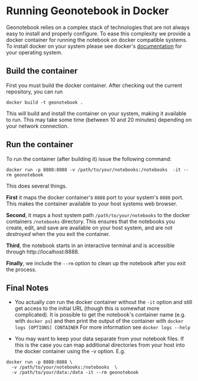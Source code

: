 # Running Geonotebook in Docker

Geonotebook relies on a complex stack of technologies that are not always easy to install and properly configure. To ease this complexity we provide a docker container for running the notebook on docker compatible systems. To install docker on your system please see docker's [documentation](https://docs.docker.com/engine/installation/) for your operating system.

## Build the container
First you must build the docker container.  After checking out the current repository, you can run

```
docker build -t geonotebook .
```

This will build and install the container on your system,  making it available to run. This may take some time (between 10 and 20 minutes) depending on your network connection. 

## Run the container

To run the container (after building it)  issue the following command:

```
docker run -p 8888:8888 -v /path/to/your/notebooks:/notebooks  -it --rm geonotebook
```

This does several things.  

**First** it maps the docker container's ```8888``` port to your system's ```8888``` port.  This makes the container available to your host systems web browser.

**Second**,  it maps a host system path ```/path/to/your/notebooks``` to the docker containers ```/notebooks``` directory.  This ensures that the notebooks you create, edit, and save are available on your host system,  and are not *destroyed* when the you exit the container.

**Third**, the notebook starts in an interactive terminal and is accessible through http://localhost:8888.

**Finally**,  we include the ```--rm``` option to clean up the notebook after you exit the process.

## Final Notes
+ You actually *can* run the docker container without the ```-it``` option and still get access to the initial URL (though this is somewhat more complicated). It is possible to get the notebook's container name (e.g. with ```docker ps```) and then print the output of the container with ```docker logs [OPTIONS] CONTAINER```  For more information see ```docker logs --help```

+ You may want to keep your data separate from your notebook files.  If this is the case you can map additional directories from your host into the docker container using the -v option.  E.g.


```
docker run -p 8888:8888 \
  -v /path/to/your/notebooks:/notebooks  \
  -v /path/to/your/data:/data -it --rm geonotebook
```


